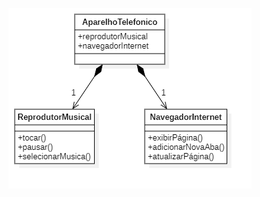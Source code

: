 ![uml](https://github.com/antoniocmoura/java-developer/blob/'main'/fundamentos/ClassesIphone/uml.png)
